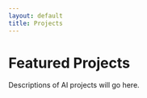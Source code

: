 ```yaml
---
layout: default
title: Projects
---
```


# Featured Projects

Descriptions of AI projects will go here.
